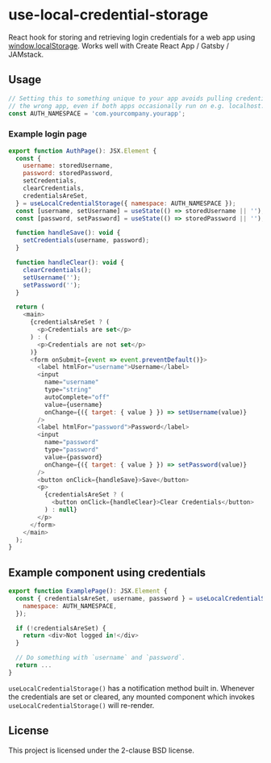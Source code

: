 # use-local-credential-storage

React hook for storing and retrieving login credentials for a web app using
[window.localStorage][localStorage]. Works well with Create React App /
Gatsby / JAMstack.

[localStorage]: https://developer.mozilla.org/en-US/docs/Web/API/Window/localStorage

## Usage

```js
// Setting this to something unique to your app avoids pulling credentials for
// the wrong app, even if both apps occasionally run on e.g. localhost:3000.
const AUTH_NAMESPACE = 'com.yourcompany.yourapp';
```

### Example login page

```js
export function AuthPage(): JSX.Element {
  const {
    username: storedUsername,
    password: storedPassword,
    setCredentials,
    clearCredentials,
    credentialsAreSet,
  } = useLocalCredentialStorage({ namespace: AUTH_NAMESPACE });
  const [username, setUsername] = useState(() => storedUsername || '');
  const [password, setPassword] = useState(() => storedPassword || '');

  function handleSave(): void {
    setCredentials(username, password);
  }

  function handleClear(): void {
    clearCredentials();
    setUsername('');
    setPassword('');
  }

  return (
    <main>
      {credentialsAreSet ? (
        <p>Credentials are set</p>
      ) : (
        <p>Credentials are not set</p>
      )}
      <form onSubmit={event => event.preventDefault()}>
        <label htmlFor="username">Username</label>
        <input
          name="username"
          type="string"
          autoComplete="off"
          value={username}
          onChange={({ target: { value } }) => setUsername(value)}
        />
        <label htmlFor="password">Password</label>
        <input
          name="password"
          type="password"
          value={password}
          onChange={({ target: { value } }) => setPassword(value)}
        />
        <button onClick={handleSave}>Save</button>
        <p>
          {credentialsAreSet ? (
            <button onClick={handleClear}>Clear Credentials</button>
          ) : null}
        </p>
      </form>
    </main>
  );
}
```

## Example component using credentials

```js
export function ExamplePage(): JSX.Element {
  const { credentialsAreSet, username, password } = useLocalCredentialStorage({
    namespace: AUTH_NAMESPACE,
  });

  if (!credentialsAreSet) {
    return <div>Not logged in!</div>
  }

  // Do something with `username` and `password`.
  return ...
}
```

`useLocalCredentialStorage()` has a notification method built in. Whenever
the credentials are set or cleared, any mounted component which invokes
`useLocalCredentialStorage()` will re-render.

## License

This project is licensed under the 2-clause BSD license.
